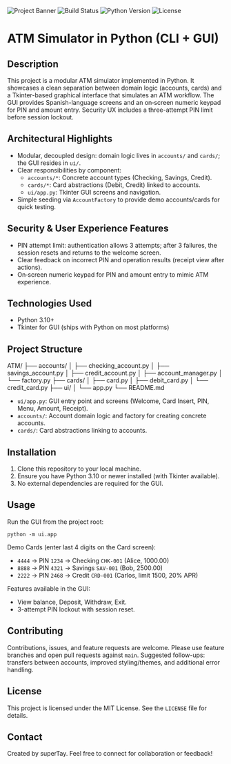 ![Project Banner](assets/atm-banner.png)
![Build Status](https://img.shields.io/badge/build-passing-brightgreen)
![Python Version](https://img.shields.io/badge/python-3.10-blue)
![License](https://img.shields.io/badge/license-MIT-green)

# ATM Simulator in Python (CLI + GUI)

## Description

This project is a modular ATM simulator implemented in Python. It showcases a clean separation between domain logic (accounts, cards) and a Tkinter-based graphical interface that simulates an ATM workflow. The GUI provides Spanish-language screens and an on‑screen numeric keypad for PIN and amount entry. Security UX includes a three-attempt PIN limit before session lockout.

## Architectural Highlights

- Modular, decoupled design: domain logic lives in `accounts/` and `cards/`; the GUI resides in `ui/`.
- Clear responsibilities by component:
  - `accounts/*`: Concrete account types (Checking, Savings, Credit).
  - `cards/*`: Card abstractions (Debit, Credit) linked to accounts.
  - `ui/app.py`: Tkinter GUI screens and navigation.
- Simple seeding via `AccountFactory` to provide demo accounts/cards for quick testing.

## Security & User Experience Features

- PIN attempt limit: authentication allows 3 attempts; after 3 failures, the session resets and returns to the welcome screen.
- Clear feedback on incorrect PIN and operation results (receipt view after actions).
- On‑screen numeric keypad for PIN and amount entry to mimic ATM experience.

## Technologies Used

- Python 3.10+
- Tkinter for GUI (ships with Python on most platforms)

## Project Structure

ATM/
├── accounts/
│ ├── checking_account.py
│ ├── savings_account.py
│ ├── credit_account.py
│ ├── account_manager.py
│ └── factory.py
├── cards/
│ ├── card.py
│ ├── debit_card.py
│ └── credit_card.py
├── ui/
│ └── app.py
└── README.md

- `ui/app.py`: GUI entry point and screens (Welcome, Card Insert, PIN, Menu, Amount, Receipt).
- `accounts/`: Account domain logic and factory for creating concrete accounts.
- `cards/`: Card abstractions linking to accounts.

## Installation

1. Clone this repository to your local machine.
2. Ensure you have Python 3.10 or newer installed (with Tkinter available).
3. No external dependencies are required for the GUI.

## Usage

Run the GUI from the project root:

```
python -m ui.app
```

Demo Cards (enter last 4 digits on the Card screen):

- `4444` → PIN `1234` → Checking `CHK-001` (Alice, 1000.00)
- `8888` → PIN `4321` → Savings `SAV-001` (Bob, 2500.00)
- `2222` → PIN `2468` → Credit `CRD-001` (Carlos, limit 1500, 20% APR)

Features available in the GUI:

- View balance, Deposit, Withdraw, Exit.
- 3-attempt PIN lockout with session reset.

## Contributing

Contributions, issues, and feature requests are welcome. Please use feature branches and open pull requests against `main`. Suggested follow-ups: transfers between accounts, improved styling/themes, and additional error handling.

## License

This project is licensed under the MIT License. See the `LICENSE` file for details.

## Contact

Created by superTay. Feel free to connect for collaboration or feedback!
